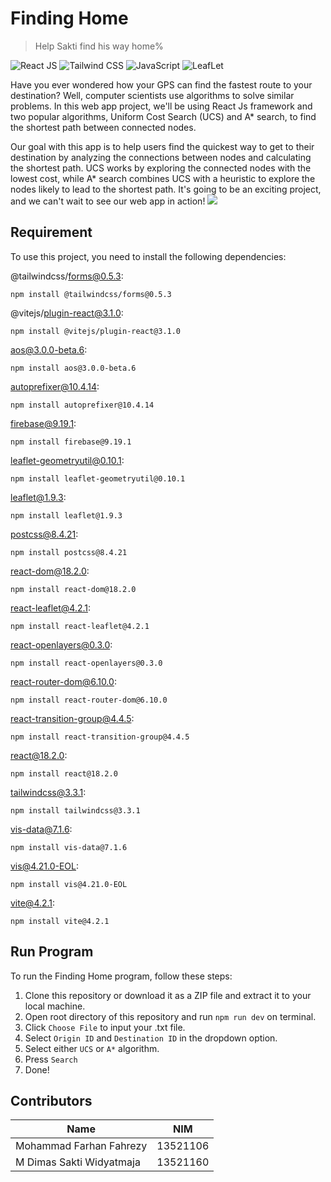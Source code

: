 # Finding Home
> Help Sakti find his way home%

![React JS](https://img.shields.io/badge/React-20232A?style=for-the-badge&logo=react&logoColor=61DAFB)
![Tailwind CSS](https://img.shields.io/badge/Tailwind_CSS-38B2AC?style=for-the-badge&logo=tailwind-css&logoColor=white)
![JavaScript](https://img.shields.io/badge/JavaScript-323330?style=for-the-badge&logo=javascript&logoColor=F7DF1E)
![LeafLet](https://img.shields.io/badge/Leaflet-199900?style=for-the-badge&logo=Leaflet&logoColor=white)

Have you ever wondered how your GPS can find the fastest route to your destination? Well, computer scientists use algorithms to solve similar problems. In this web app project, we'll be using React Js framework and two popular algorithms, Uniform Cost Search (UCS) and A* search, to find the shortest path between connected nodes.

Our goal with this app is to help users find the quickest way to get to their destination by analyzing the connections between nodes and calculating the shortest path. UCS works by exploring the connected nodes with the lowest cost, while A* search combines UCS with a heuristic to explore the nodes likely to lead to the shortest path. It's going to be an exciting project, and we can't wait to see our web app in action!
![](src/resources/header.png)

## Requirement

To use this project, you need to install the following dependencies:

@tailwindcss/forms@0.5.3: 
```
npm install @tailwindcss/forms@0.5.3
```
@vitejs/plugin-react@3.1.0: 
```
npm install @vitejs/plugin-react@3.1.0
```
aos@3.0.0-beta.6: 
```
npm install aos@3.0.0-beta.6
```
autoprefixer@10.4.14: 
```
npm install autoprefixer@10.4.14
```
firebase@9.19.1: 
```
npm install firebase@9.19.1
```
leaflet-geometryutil@0.10.1: 
```
npm install leaflet-geometryutil@0.10.1
```
leaflet@1.9.3: 
```
npm install leaflet@1.9.3
```
postcss@8.4.21: 
```
npm install postcss@8.4.21
```
react-dom@18.2.0: 
```
npm install react-dom@18.2.0
```
react-leaflet@4.2.1: 
```
npm install react-leaflet@4.2.1
```
react-openlayers@0.3.0: 
```
npm install react-openlayers@0.3.0
```
react-router-dom@6.10.0: 
```
npm install react-router-dom@6.10.0
```
react-transition-group@4.4.5: 
```
npm install react-transition-group@4.4.5
```
react@18.2.0: 
```
npm install react@18.2.0
```
tailwindcss@3.3.1: 
```
npm install tailwindcss@3.3.1
```
vis-data@7.1.6: 
```
npm install vis-data@7.1.6
```
vis@4.21.0-EOL: 
```
npm install vis@4.21.0-EOL
```
vite@4.2.1: 
```
npm install vite@4.2.1
```

## Run Program
To run the Finding Home program, follow these steps:

1. Clone this repository or download it as a ZIP file and extract it to your local machine.
2. Open root directory of this repository and run `npm run dev` on terminal.
3. Click `Choose File` to input your .txt file.
4. Select `Origin ID` and `Destination ID` in the dropdown option.
5. Select either `UCS` or `A*` algorithm.
6. Press `Search`
7. Done!


## Contributors

| Name | NIM |
| -------- | -------- |
| Mohammad Farhan Fahrezy | 13521106 |
| M Dimas Sakti Widyatmaja | 13521160 |
